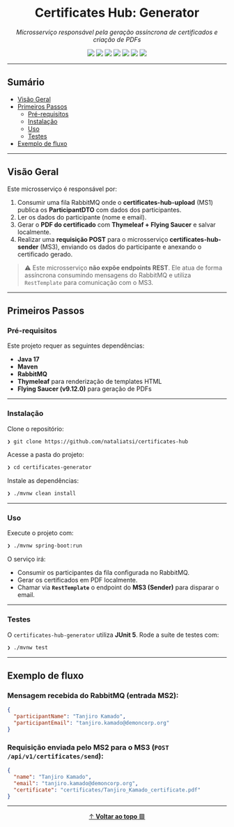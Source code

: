 <h1 align="center">Certificates Hub: Generator</h1>

<p align="center"><em>Microsserviço responsável pela geração assíncrona de certificados e criação de PDFs</em></p>

<p align="center">
  <img src="https://img.shields.io/badge/Status-Em%20Testes-9b59b6?style=flat">
  <img src="https://img.shields.io/badge/Java-17-9b59b6?style=flat&logo=java&logoColor=white">
  <img src="https://img.shields.io/badge/Spring%20Boot-3.x-9b59b6?style=flat&logo=spring-boot&logoColor=white">
  <img src="https://img.shields.io/badge/PDF-Flying%20Saucer-9b59b6?style=flat">
  <img src="https://img.shields.io/badge/Template-Thymeleaf-9b59b6?style=flat&logo=thymeleaf&logoColor=white">
  <img src="https://img.shields.io/badge/JUnit5-Testes-9b59b6?style=flat&logo=junit5&logoColor=white">
  <img src="https://img.shields.io/badge/Maven-Build-9b59b6?style=flat&logo=apache-maven&logoColor=white">
</p>

---

## Sumário

* [Visão Geral](#visão-geral)
* [Primeiros Passos](#primeiros-passos)
  * [Pré-requisitos](#pré-requisitos)
  * [Instalação](#instalação)
  * [Uso](#uso)
  * [Testes](#testes)
* [Exemplo de fluxo](#exemplo-de-fluxo)

---

## Visão Geral

Este microsserviço é responsável por:

1. Consumir uma fila RabbitMQ onde o **certificates-hub-upload** (MS1) publica os **ParticipantDTO** com dados dos participantes.
2. Ler os dados do participante (nome e email).
3. Gerar o **PDF do certificado** com **Thymeleaf + Flying Saucer** e salvar localmente.
4. Realizar uma **requisição POST** para o microsserviço **certificates-hub-sender** (MS3), enviando os dados do participante e anexando o certificado gerado.

> ⚠️ Este microsserviço **não expõe endpoints REST**. Ele atua de forma assíncrona consumindo mensagens do RabbitMQ e utiliza `RestTemplate` para comunicação com o MS3.

---

## Primeiros Passos

### Pré-requisitos

Este projeto requer as seguintes dependências:

* **Java 17**
* **Maven**
* **RabbitMQ**
* **Thymeleaf** para renderização de templates HTML
* **Flying Saucer (v9.12.0)** para geração de PDFs

---

### Instalação

Clone o repositório:

```bash
❯ git clone https://github.com/nataliatsi/certificates-hub
```

Acesse a pasta do projeto:

```bash
❯ cd certificates-generator
```

Instale as dependências:

```bash
❯ ./mvnw clean install
```

---

### Uso

Execute o projeto com:

```bash
❯ ./mvnw spring-boot:run
```

O serviço irá:

* Consumir os participantes da fila configurada no RabbitMQ.
* Gerar os certificados em PDF localmente.
* Chamar via **`RestTemplate`** o endpoint do **MS3 (Sender)** para disparar o email.

---

### Testes

O `certificates-hub-generator` utiliza **JUnit 5**.
Rode a suíte de testes com:

```bash
❯ ./mvnw test
```

---

## Exemplo de fluxo

### Mensagem recebida do RabbitMQ (entrada MS2):

```json
{
  "participantName": "Tanjiro Kamado",
  "participantEmail": "tanjiro.kamado@demoncorp.org"
}
```

### Requisição enviada pelo MS2 para o MS3 (`POST /api/v1/certificates/send`):

```json
{
  "name": "Tanjiro Kamado",
  "email": "tanjiro.kamado@demoncorp.org",
  "certificate": "certificates/Tanjiro_Kamado_certificate.pdf"
}
```

---

<div align="center">

[↑ **Voltar ao topo** 🟪](#-certificates-hub-generator)

</div>